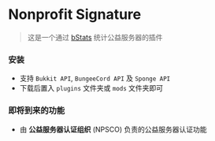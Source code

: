 # Nonprofit Signature

> 这是一个通过 [bStats](https://bstats.org/plugin/bukkit/NonprofitSignature) 统计公益服务器的插件

### 安装
* 支持 `Bukkit API`, `BungeeCord API` 及 `Sponge API`
* 下载后置入 `plugins` 文件夹或 `mods` 文件夹即可

### 即将到来的功能
* 由 **公益服务器认证组织** (NPSCO) 负责的公益服务器认证功能
